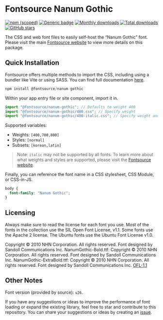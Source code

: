 # Fontsource Nanum Gothic

[![npm (scoped)](https://img.shields.io/npm/v/@fontsource/nanum-gothic?color=brightgreen)](https://www.npmjs.com/package/@fontsource/nanum-gothic) [![Generic badge](https://img.shields.io/badge/fontsource-passing-brightgreen)](https://github.com/fontsource/fontsource) [![Monthly downloads](https://badgen.net/npm/dm/@fontsource/nanum-gothic)](https://github.com/fontsource/fontsource) [![Total downloads](https://badgen.net/npm/dt/@fontsource/nanum-gothic)](https://github.com/fontsource/fontsource) [![GitHub stars](https://img.shields.io/github/stars/fontsource/fontsource.svg?style=social&label=Star)](https://github.com/fontsource/fontsource/stargazers)

The CSS and web font files to easily self-host the “Nanum Gothic” font. Please visit the main [Fontsource website](https://fontsource.org/fonts/nanum-gothic) to view more details on this package.

## Quick Installation

Fontsource offers multiple methods to import the CSS, including using a bundler like Vite or using SASS. You can find full documentation [here](https://fontsource.org/docs/getting-started/introduction).

```javascript
npm install @fontsource/nanum-gothic
```

Within your app entry file or site component, import it in.

```javascript
import "@fontsource/nanum-gothic"; // Defaults to weight 400
import "@fontsource/nanum-gothic/400.css"; // Specify weight
import "@fontsource/nanum-gothic/400-italic.css"; // Specify weight and style
```

Supported variables:
- Weights: `[400,700,800]`
- Styles: `[normal]`
- Subsets: `[korean,latin]`

> Note: `italic` may not be supported by all fonts. To learn more about what weights and styles are supported, please visit the [Fontsource website](https://fontsource.org/fonts/nanum-gothic).

Finally, you can reference the font name in a CSS stylesheet, CSS Module, or CSS-in-JS.

```css
body {
  font-family: "Nanum Gothic";
}
```

## Licensing
Always make sure to read the license for each font you use. Most of the fonts in the collection use the SIL Open Font License, v1.1. Some fonts use the Apache 2 license. The Ubuntu fonts use the Ubuntu Font License v1.0.

Copyright © 2010 NHN Corporation. All rights reserved. Font designed by Sandoll Communications Inc. NanumGothic-Bold.ttf: Copyright © 2010 NHN Corporation. All rights reserved. Font designed by Sandoll Communications Inc. NanumGothic-ExtraBold.ttf: Copyright © 2010 NHN Corporation. All rights reserved. Font designed by Sandoll Communications Inc.
[OFL-1.1](https://openfontlicense.org)

## Other Notes
Font version (provided by source): `v26`.

If you have any suggestions or ideas to improve the performance of font loading or expand the existing library, feel free to star and contribute to this repository. You can share your suggestions or ideas by creating an [issue](https://github.com/fontsource/fontsource/issues).